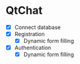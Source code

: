 # QtChat
- [X] Connect database
- [X] Registration
  - [X] Dynamic form filling

- [X] Authentication
  - [X] Dynamic form filling
